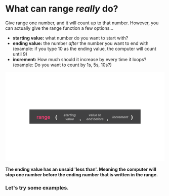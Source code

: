 # What can range *really* do?

Give range one number, and it will count up to that number. However, you can actually give the range function a few options...
- **starting value:** what number do you want to start with?
- **ending value:** the number *after* the number you want to end with (example: if you type 10 as the ending value, the computer will count until 9)
- **increment:** How much should it increase by every time it loops? (example: Do you want to count by 1s, 5s, 10s?)

![](resources/range.png)

**The ending value has an unsaid 'less than'. Meaning the computer will stop one number before the ending number that is written in the range.**

### Let's try some examples.
